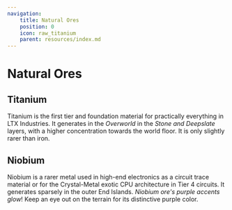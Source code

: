 ```yaml
---
navigation:
    title: Natural Ores
    position: 0
    icon: raw_titanium
    parent: resources/index.md
---
```


# Natural Ores

## Titanium

<GameScene zoom={2} interactive={false}>
<Block id="titanium_ore" />
<Block id="deepslate_titanium_ore" x="-1" />
</GameScene>

<ItemGrid>
<ItemIcon id="raw_titanium" />
<ItemIcon id="titanium_ingot" />
</ItemGrid>

Titanium is the first tier and foundation material for practically everything in LTX Industries. It generates in the
*Overworld* in the *Stone and Deepslate* layers, with a higher concentration towards the world floor. It is only slightly
rarer than iron.

## Niobium

<BlockImage scale="3" id="niobium_ore" />

<ItemGrid>
<ItemIcon id="raw_niobium" />
<ItemIcon id="niobium_ingot" />
</ItemGrid>

Niobium is a rarer metal used in high-end electronics as a circuit trace material or for the Crystal-Metal exotic
CPU architecture in Tier 4 circuits. It generates sparsely in the outer End Islands. *Niobium ore's purple accents
glow*! Keep an eye out on the terrain for its distinctive purple color.
